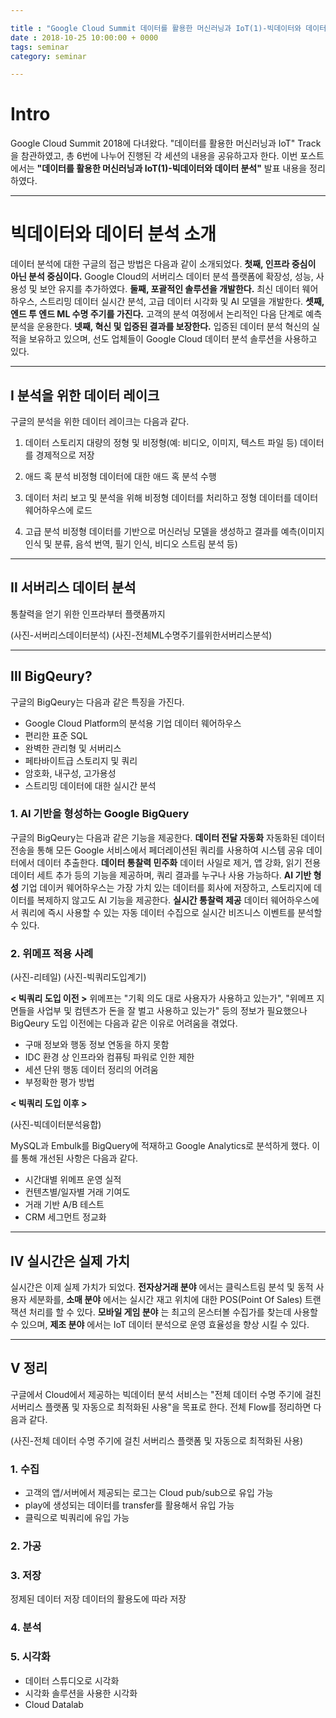 ```yaml
---

title : "Google Cloud Summit 데이터를 활용한 머신러닝과 IoT(1)-빅데이터와 데이터 분석 소개"
date : 2018-10-25 10:00:00 + 0000
tags: seminar
category: seminar

---
```


# Intro
Google Cloud Summit 2018에 다녀왔다. "데이터를 활용한 머신러닝과 IoT" Track을 참관하였고, 총 6번에 나누어 진행된 각 세션의 내용을 공유하고자 한다. 이번 포스트에서는 **"데이터를 활용한 머신러닝과 IoT(1)-빅데이터와 데이터 분석"** 발표 내용을 정리하였다.

***

# 빅데이터와 데이터 분석 소개
데이터 분석에 대한 구글의 접근 방법은 다음과 같이 소개되었다. **첫째, 인프라 중심이 아닌 분석 중심이다.** Google Cloud의 서버리스 데이터 분석 플랫폼에 확장성, 성능, 사용성 및 보안 유지를 추가하였다. **둘째, 포괄적인 솔루션을 개발한다.** 최신 데이터 웨어하우스, 스트리밍 데이터 실시간 분석, 고급 데이터 시각화 및 AI 모델을 개발한다. **셋째, 엔드 투 엔드 ML 수명 주기를 가진다.** 고객의 분석 여정에서 논리적인 다음 단계로 예측 분석을 운용한다. **넷째, 혁신 및 입증된 결과를 보장한다.** 입증된 데이터 분석 혁신의 실적을 보유하고 있으며, 선도 업체들이 Google Cloud 데이터 분석 솔루션을 사용하고 있다.

***

## Ⅰ 분석을 위한 데이터 레이크
구글의 분석을 위한 데이터 레이크는 다음과 같다.

1. 데이터 스토리지
대량의 정형 및 비정형(예: 비디오, 이미지, 텍스트 파일 등) 데이터를 경제적으로 저장

2. 애드 혹 분석
비정형 데이터에 대한 애드 혹 분석 수행

3. 데이터 처리
보고 및 분석을 위해 비정형 데이터를 처리하고 정형 데이터를 데이터 웨어하우스에 로드

4. 고급 분석
비정형 데이터를 기반으로 머신러닝 모델을 생성하고 결과를 예측(이미지 인식 및 분류, 음석 번역, 필기 인식, 비디오 스트림 분석 등)

***

## Ⅱ 서버리스 데이터 분석
통찰력을 얻기 위한 인프라부터 플랫폼까지

(사진-서버리스데이터분석)
(사진-전체ML수명주기를위한서버리스분석)

***

## Ⅲ BigQeury?
구글의 BigQeury는 다음과 같은 특징을 가진다.
- Google Cloud Platform의 분석용 기업 데이터 웨어하우스
- 편리한 표준 SQL
- 완벽한 관리형 및 서버리스
- 페타바이트급 스토리지 및 쿼리
- 암호화, 내구성, 고가용성
- 스트리밍 데이터에 대한 실시간 분석

### 1. AI 기반을 형성하는 Google BigQuery
구글의 BigQeury는 다음과 같은 기능을 제공한다. **데이터 전달 자동화** 자동화된 데이터 전송을 통해 모든 Google 서비스에서 페더레이션된 쿼리를 사용하여 시스템 공유 데이터에서 데이터 추출한다. **데이터 통찰력 민주화** 데이터 사일로 제거, 앱 강화, 읽기 전용 데이터 세트 추가 등의 기능을 제공하며, 쿼리 결과를 누구나 사용 가능하다. **AI 기반 형성** 기업 데이커 웨어하우스는 가장 가치 있는 데이터를 회사에 저장하고, 스토리지에 데이터를 복제하지 않고도 AI 기능을 제공한다. **실시간 통찰력 제공** 데이터 웨어하우스에서 쿼리에 즉시 사용할 수 있는 자동 데이터 수집으로 실시간 비즈니스 이벤트를 분석할 수 있다.

### 2. 위메프 적용 사례

(사진-리테일)
(사진-빅쿼리도입계기)

**< 빅쿼리 도입 이전 >**
위메프는 "기획 의도 대로 사용자가 사용하고 있는가", "위메프 지면들을 사업부 및 컴텐츠가 돈을 잘 벌고 사용하고 있는가" 등의 정보가 필요했으나 BigQeury 도입 이전에는 다음과 같은 이유로 어려움을 겪었다.
- 구매 정보와 행동 정보 연동을 하지 못함
- IDC 환경 상 인프라와 컴퓨팅 파워로 인한 제한
- 세션 단위 행동 데이터 정리의 어려움
- 부정확한 평가 방법


**< 빅쿼리 도입 이후 >**

(사진-빅데이터분석융합)

MySQL과 Embulk를 BigQuery에 적재하고 Google Analytics로 분석하게 했다. 이를 통해 개선된 사항은 다음과 같다.
- 시간대별 위메프 운영 실적
- 컨텐츠별/일자별 거래 기여도
- 거래 기반 A/B 테스트
- CRM 세그먼트 정교화

***

## Ⅳ 실시간은 실제 가치
실시간은 이제 실제 가치가 되었다. **전자상거래 분야** 에서는 클릭스트림 분석 및 동적 사용자 세분화를, **소매 분야** 에서는 실시간 재고 위치에 대한 POS(Point Of Sales) 트랜잭션 처리를 할 수 있다. **모바일 게임 분야** 는 최고의 몬스터볼 수집가를 찾는데 사용할 수 있으며, **제조 분야** 에서는 IoT 데이터 분석으로 운영 효율성을 향상 시킬 수 있다.

***

## Ⅴ 정리
구글에서 Cloud에서 제공하는 빅데이터 분석 서비스는 "전체 데이터 수명 주기에 걸친 서버리스 플랫폼 및 자동으로 최적화된 사용"을 목표로 한다. 전체 Flow를 정리하면 다음과 같다.

(사진-전체 데이터 수명 주기에 걸친 서버리스 플랫폼 및 자동으로 최적화된 사용)

### 1. 수집
- 고객의 앱/서버에서 제공되는 로그는 Cloud pub/sub으로 유입 가능
- play에 생성되는 데이터를 transfer를 활용해서 유입 가능
- 클릭으로 빅쿼리에 유입 가능

### 2. 가공

### 3. 저장
정제된 데이터 저장
데이터의 활용도에 따라 저장

### 4. 분석

### 5. 시각화
- 데이터 스튜디오로 시각화
- 시각화 솔루션을 사용한 시각화
- Cloud Datalab
